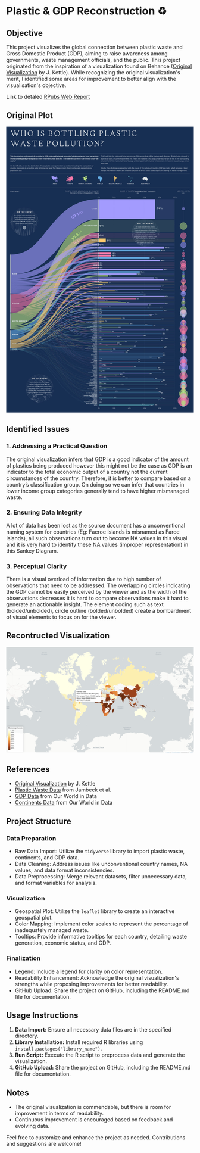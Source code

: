 # Plastic & GDP Reconstruction ♻️

## Objective

This project visualizes the global connection between plastic waste and Gross Domestic Product (GDP), aiming to raise awareness among governments, waste management officials, and the public. This project originated from the inspiration of a visualization found on Behance ([Original Visualization](https://www.behance.net/gallery/106936329/Plastic-Waste-Pollution-data-visualisation) by J. Kettle). While recognizing the original visualization's merit, I identified some areas for improvement to better align with the visualisation's objective.

Link to detaled [RPubs Web Report](https://rpubs.com/ChrisJohn/1116784)

## Original Plot

![Original Visualization](images/OriginalVisual.jpg)

## Identified Issues

### 1. Addressing a Practical Question
The original visualization infers that GDP is a good indicator of the amount of plastics being produced however this might not be the case as GDP is an indicator to the total economic output of a country not the current circumstances of the country. Therefore, it is better to compare based on a country’s classification group. On doing so we can infer that countries in lower income group categories generally tend to have higher mismanaged waste.

### 2. Ensuring Data Integrity
A lot of data has been lost as the source document has a unconventional naming system for countries (Eg: Faeroe Islands is misnamed as Faroe Islands), all such observations turn out to become NA values in this visual and it is very hard to identify these NA values (improper representation) in this Sankey Diagram.

### 3. Perceptual Clarity
There is a visual overload of information due to high number of observations that need to be addressed. The overlapping circles indicating the GDP cannot be easily perceived by the viewer and as the width of the observations decreases it is hard to compare observations make it hard to generate an actionable insight. The element coding such as text (bolded/unbolded), circle outline (bolded/unbolded) create a bombardment of visual elements to focus on for the viewer.

## Recontructed Visualization

![Recontructed Visualization](images/ReconstructedVisual.png)

## References

- [Original Visualization](https://www.behance.net/gallery/106936329/Plastic-Waste-Pollution-data-visualisation) by J. Kettle
- [Plastic Waste Data](https://doi.org/10.1126/science.1260352) from Jambeck et al.
- [GDP Data](https://ourworldindata.org/grapher/gross-domestic-product?time=2011) from Our World in Data
- [Continents Data](https://ourworldindata.org/grapher/continents-according-to-our-world-in-data) from Our World in Data

## Project Structure

### Data Preparation

- Raw Data Import: Utilize the `tidyverse` library to import plastic waste, continents, and GDP data.
- Data Cleaning: Address issues like unconventional country names, NA values, and data format inconsistencies.
- Data Preprocessing: Merge relevant datasets, filter unnecessary data, and format variables for analysis.

### Visualization

- Geospatial Plot: Utilize the `leaflet` library to create an interactive geospatial plot.
- Color Mapping: Implement color scales to represent the percentage of inadequately managed waste.
- Tooltips: Provide informative tooltips for each country, detailing waste generation, economic status, and GDP.

### Finalization

- Legend: Include a legend for clarity on color representation.
- Readability Enhancement: Acknowledge the original visualization's strengths while proposing improvements for better readability.
- GitHub Upload: Share the project on GitHub, including the README.md file for documentation.

## Usage Instructions

1. **Data Import:** Ensure all necessary data files are in the specified directory.
2. **Library Installation:** Install required R libraries using `install.packages("library_name")`.
3. **Run Script:** Execute the R script to preprocess data and generate the visualization.
4. **GitHub Upload:** Share the project on GitHub, including the README.md file for documentation.

## Notes

- The original visualization is commendable, but there is room for improvement in terms of readability.
- Continuous improvement is encouraged based on feedback and evolving data.

Feel free to customize and enhance the project as needed. Contributions and suggestions are welcome!

